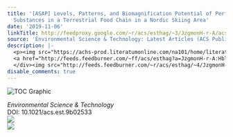 ```yaml
---
title: '[ASAP] Levels, Patterns, and Biomagnification Potential of Perfluoroalkyl
  Substances in a Terrestrial Food Chain in a Nordic Skiing Area'
date: '2019-11-06'
linkTitle: http://feedproxy.google.com/~r/acs/esthag/~3/JzgmonH-r-A/acs.est.9b02533
source: 'Environmental Science & Technology: Latest Articles (ACS Publications)'
description: |-
  <p><img src="https://achs-prod.literatumonline.com/na101/home/literatum/publisher/achs/journals/content/esthag/0/esthag.ahead-of-print/acs.est.9b02533/20191017/images/medium/es9b02533_0004.gif" alt="TOC Graphic"/></p><div><cite>Environmental Science & Technology</cite></div><div>DOI: 10.1021/acs.est.9b02533</div><div class="feedflare">
  <a href="http://feeds.feedburner.com/~ff/acs/esthag?a=JzgmonH-r-A:HblhkYppouM:yIl2AUoC8zA"><img src="http://feeds.feedburner.com/~ff/acs/esthag?d=yIl2AUoC8zA" border="0"></img></a>
  </div><img src="http://feeds.feedburner.com/~r/acs/esthag/~4/JzgmonH-r-A" ...
disable_comments: true
---
```

<p><img src="https://achs-prod.literatumonline.com/na101/home/literatum/publisher/achs/journals/content/esthag/0/esthag.ahead-of-print/acs.est.9b02533/20191017/images/medium/es9b02533_0004.gif" alt="TOC Graphic"/></p><div><cite>Environmental Science & Technology</cite></div><div>DOI: 10.1021/acs.est.9b02533</div><div class="feedflare">
<a href="http://feeds.feedburner.com/~ff/acs/esthag?a=JzgmonH-r-A:HblhkYppouM:yIl2AUoC8zA"><img src="http://feeds.feedburner.com/~ff/acs/esthag?d=yIl2AUoC8zA" border="0"></img></a>
</div><img src="http://feeds.feedburner.com/~r/acs/esthag/~4/JzgmonH-r-A" ...